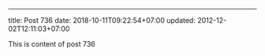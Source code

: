 ---
title: Post 736
date: 2018-10-11T09:22:54+07:00
updated: 2012-12-02T12:11:03+07:00

This is content of post 736